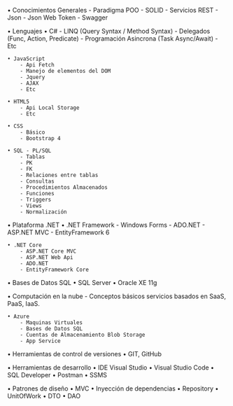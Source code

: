 • Conocimientos Generales
	- Paradigma POO
	- SOLID
	- Servicios REST
	- Json
	- Json Web Token
	- Swagger

• Lenguajes
	• C#
		- LINQ (Query Syntax / Method Syntax)
		- Delegados (Func, Action, Predicate)
		- Programación Asincrona (Task Async/Await)
		- Etc
	
	• JavaScript
		- Api Fetch
		- Manejo de elementos del DOM 
		- Jquery
		- AJAX
		- Etc
	
	• HTML5
		- Api Local Storage
		- Etc

	• CSS
		- Básico
		- Bootstrap 4

	• SQL - PL/SQL
		- Tablas
		- PK
		- FK
		- Relaciones entre tablas
		- Consultas
		- Procedimientos Almacenados 
		- Funciones
		- Triggers
		- Views
		- Normalización

• Plataforma .NET
	• .NET Framework
		- Windows Forms
		- ADO.NET
		- ASP.NET MVC
		- EntityFramework 6

	• .NET Core
		- ASP.NET Core MVC
		- ASP.NET Web Api
		- ADO.NET
		- EntityFramework Core

• Bases de Datos SQL
	• SQL Server
	• Oracle XE 11g

• Computación en la nube
	- Conceptos básicos servicios basados en SaaS, PaaS, IaaS.
	
	• Azure
		- Maquinas Virtuales
		- Bases de Datos SQL
		- Cuentas de Almacenamiento Blob Storage
		- App Service

• Herramientas de control de versiones
	• GIT, GitHub

• Herramientas de desarrollo
	• IDE Visual Studio
	• Visual Studio Code
	• SQL Developer
	• Postman
	• SSMS
			
• Patrones de diseño
	• MVC
	• Inyección de dependencias
	• Repository
	• UnitOfWork
	• DTO
	• DAO

